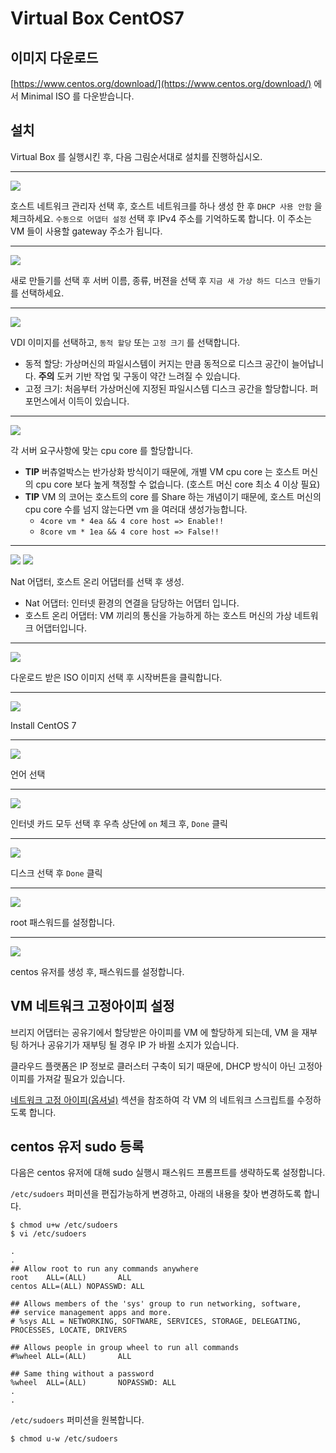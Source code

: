 # Virtual Box CentOS7

## 이미지 다운로드

[https://www.centos.org/download/](https://www.centos.org/download/) 에서 Minimal ISO 를 다운받습니다.

## 설치

Virtual Box 를 실행시킨 후, 다음 그림순서대로 설치를 진행하십시오.

---
![](infra/image/virtual0.png)

호스트 네트워크 관리자 선택 후, 호스트 네트워크를 하나 생성 한 후 `DHCP 사용 안함` 을 체크하세요.
`수동으로 어댑터 설정` 선택 후 IPv4 주소를 기억하도록 합니다. 이 주소는 VM 들이 사용할 gateway 주소가 됩니다.

---
![](infra/image/virtual1.png)

새로 만들기를 선택 후 서버 이름, 종류, 버젼을 선택 후 `지금 새 가상 하드 디스크 만들기` 를 선택하세요.

---
![](infra/image/virtual2.png)

VDI 이미지를 선택하고, `동적 할당` 또는 `고정 크기` 를 선택합니다.
 
 - 동적 할당: 가상머신의 파일시스템이 커지는 만큼 동적으로 디스크 공간이 늘어납니다. **주의** 도커 기반 작업 및 구동이 약간 느려질 수 있습니다.
 - 고정 크기: 처음부터 가상머신에 지정된 파일시스템 디스크 공간을 할당합니다. 퍼포먼스에서 이득이 있습니다.

---
![](infra/image/virtual3.png)

각 서버 요구사항에 맞는 cpu core 를 할당합니다.

- **TIP** 버츄얼박스는 반가상화 방식이기 때문에, 개별 VM cpu core 는 호스트 머신의 cpu core 보다 높게 책정할 수 없습니다. (호스트 머신 core 최소 4 이상 필요)
- **TIP** VM 의 코어는 호스트의 core 를 Share 하는 개념이기 때문에, 호스트 머신의 cpu core 수를 넘지 않는다면 vm 을 여러대 생성가능합니다.
  - `4core vm * 4ea && 4 core host => Enable!!`
  - `8core vm * 1ea && 4 core host => False!!`

---
![](infra/image/virtual4-1.png)
![](infra/image/virtual4-1.png)

Nat 어댑터, 호스트 온리 어댑터를 선택 후 생성.

- Nat 어댑터: 인터넷 환경의 연결을 담당하는 어댑터 입니다.
- 호스트 온리 어댑터: VM 끼리의 통신을 가능하게 하는 호스트 머신의 가상 네트워크 어댑터입니다.

---
![](infra/image/virtual5.png)

다운로드 받은 ISO 이미지 선택 후 시작버튼을 클릭합니다.

---
![](infra/image/virtual6.png)

Install CentOS 7

---
![](infra/image/virtual7.png)

언어 선택

---
![](infra/image/virtual8.png)

인터넷 카드 모두 선택 후 우측 상단에  `on` 체크 후, `Done` 클릭

---
![](infra/image/virtual9.png)

디스크 선택 후 `Done` 클릭

---
![](infra/image/virtual10.png)

root 패스워드를 설정합니다.

---
![](infra/image/virtual11.png)

centos 유저를 생성 후, 패스워드를 설정합니다.


## VM 네트워크 고정아이피 설정

브리지 어댑터는 공유기에서 할당받은 아이피를 VM 에 할당하게 되는데, VM 을 재부팅 하거나 공유기가 재부팅 될 경우 IP 가 바뀔 소지가 있습니다.

클라우드 플랫폼은 IP 정보로 클러스터 구축이 되기 때문에, DHCP 방식이 아닌 고정아이피를 가져갈 필요가 있습니다.

[네트워크 고정 아이피(옵셔널)](pre-static-ips.md) 섹션을 참조하여 각 VM 의 네트워크 스크립트를 수정하도록 합니다.


## centos 유저 sudo 등록

다음은 centos 유저에 대해 sudo 실행시 패스워드 프롬프트를 생략하도록 설정합니다.

`/etc/sudoers` 퍼미션을 편집가능하게 변경하고, 아래의 내용을 찾아 변경하도록 합니다.

```
$ chmod u+w /etc/sudoers
$ vi /etc/sudoers

.
.
## Allow root to run any commands anywhere
root    ALL=(ALL)       ALL
centos ALL=(ALL) NOPASSWD: ALL

## Allows members of the 'sys' group to run networking, software,
## service management apps and more.
# %sys ALL = NETWORKING, SOFTWARE, SERVICES, STORAGE, DELEGATING, PROCESSES, LOCATE, DRIVERS

## Allows people in group wheel to run all commands
#%wheel ALL=(ALL)       ALL

## Same thing without a password
%wheel  ALL=(ALL)       NOPASSWD: ALL
.
.
```

`/etc/sudoers` 퍼미션을 원복합니다.

```
$ chmod u-w /etc/sudoers
```

